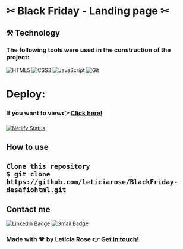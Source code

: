 # ✂ Black Friday - Landing page ✂

</h2>

## ⚒️ Technology

### The following tools were used in the construction of the project:

  ![HTML5](https://img.shields.io/badge/-HTML5-E34F26?style=flat-square&logo=html5&logoColor=white)
  ![CSS3](https://img.shields.io/badge/-CSS3-549FDE?style=flat-square&logo=css3&logoColor=white)
  ![JavaScript](https://img.shields.io/badge/-JavaScript-F7B93E?style=flat-square&logo=javascript&logoColor=fff)
  ![Git](https://img.shields.io/badge/-Git-F05032?style=flat-square&logo=git&logoColor=white) 


# Deploy:

### If you want to view👉 [Click here!](https://blackfridaylandingpage.netlify.app)

[![Netlify Status](https://api.netlify.com/api/v1/badges/8fbc7dc5-9bba-4b68-950a-939181626e1d/deploy-status)](https://blackfridaylandingpage.netlify.app)

## How to use
<h2>
    
    Clone this repository
    $ git clone https://github.com/leticiarose/BlackFriday-desafiohtml.git
  
## Contact me

[![Linkedin Badge](https://img.shields.io/badge/-Letícia_Rose-FF82AB?style=flat-square&logo=Linkedin&logoColor=white&link=https://www.linkedin.com/in/letíciarose/)](https://www.linkedin.com/in/letíciarose/) 
[![Gmail Badge](https://img.shields.io/badge/-leticia.rosedesanatana@gmail.com-FF82AB?style=flat-square&logo=Gmail&logoColor=white&link=mailto:leticia.rosedesanatana@gmail.com)](mailto:leticia.rosedesanatana@gmail.com)

### Made with ❤️ by Letícia Rose 👉 [Get in touch! ](https://www.linkedin.com/in/let%C3%ADciarose/)


